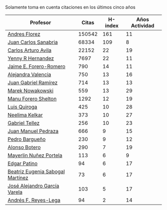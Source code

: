 Solamente toma en cuenta citaciones en los últimos cinco años

Profesor | Citas | H-index | Años Actividad |
----  | ----- | --- | --- |
[Andres Florez](https://scholar.google.com.co/citations?user=SUG6ga0AAAAJ&hl=en) |150542| 161 |  11 | 
[Juan Carlos Sanabria](https://scholar.google.com/citations?user=ExNZQTIAAAAJ&hl=en)| 68334 | 109 | 8|
[Carlos Arturo Avila](https://scholar.google.com.co/citations?user=jitNa1QAAAAJ&hl=en)| 22152 | 22 | 19 |
[Yenny R Hernandez](https://scholar.google.com.co/citations?user=KXWwfMMAAAAJ&hl=en) | 7697 | 22 | 11 | 
[Jaime E. Forero-Romero](https://scholar.google.com.co/citations?user=TLTK6WgAAAAJ&hl=en) | 790 | 14 | 11 |
[Alejandra Valencia](https://scholar.google.com.co/citations?user=7Fa-MFYAAAAJ&hl=en) | 750 | 13 | 16 |
[Juan Gabriel Ramírez](https://scholar.google.com.co/citations?user=q0NfAgEAAAAJ&hl=en) | 714 | 13 | 13 |
[Marek Nowakowski](https://scholar.google.com.co/citations?user=ctFaBNQAAAAJ&hl=en) | 559 | 13 | 29 |
[Manu Forero Shelton](https://scholar.google.com.co/citations?user=0_jvORsAAAAJ&hl=en) | 1292 | 12 | 19 |
[Luis Quiroga](https://scholar.google.com.co/citations?user=PPvfyVwAAAAJ&hl=en) | 425 | 10 | 28 |
[Neelima Kelkar](https://scholar.google.com.co/citations?user=BMxIj5AAAAAJ&hl=en) | 373 | 10 | 27 |
[Gabriel Tellez](https://scholar.google.com.co/citations?user=1JHuoIAAAAAJ&hl=en) | 256 | 10 | 23 |
[Juan Manuel Pedraza](https://scholar.google.com.co/citations?user=x8-YWMsAAAAJ&hl=en) | 666 | 9 | 15 |
[Pedro Bargueño](https://scholar.google.com.co/citations?user=euepDO8AAAAJ&hl=en) | 230 | 9 | 12 |
[Alonso Botero](https://scholar.google.com.co/citations?user=e06A7mUAAAAJ&hl=en) | 290 | 7 | 19 |
[Mayerlin Nuñez Portela](https://scholar.google.com.co/citations?user=znFnm4wAAAAJ&hl=en) | 113 | 6 | 9 |
[Edgar Patino](https://scholar.google.com.co/citations?user=bx4dJNgAAAAJ&hl=en) | 94 | 6 | 17 | 
[Beatriz Eugenia Sabogal Martínez](https://scholar.google.com.co/citations?user=T-0RjQYAAAAJ&hl=en) | 73 | 6 | 17 |
[José Alejandro García Varela](https://scholar.google.com.co/citations?user=iA0H5dgAAAAJ&hl=en) | 103 | 5 | 17 |
[Andrés F. Reyes-Lega](https://scholar.google.com.co/citations?user=04V0g64AAAAJ&hl=en) | 94 | 2 | 14 | 



